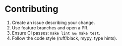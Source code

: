 # Contributing

1. Create an issue describing your change.
2. Use feature branches and open a PR.
3. Ensure CI passes: `make lint && make test`.
4. Follow the code style (ruff/black, mypy, type hints).
